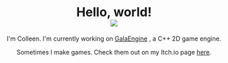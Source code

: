 <center>
 	<h1>Hello, world!<br><img src="https://web.archive.org/web/20091019140401/http://www.geocities.com/mycatmaomao/xmao-3.gif"></h1>
	<p>
	I'm Colleen. I'm currently working on <a href="https://github.com/colleen05/GalaEngine" target="_blank">GalaEngine</a> , a C++ 2D game engine.
	</p>
	<p>
	Sometimes I make games. Check them out on my Itch.io page <a href="https://collydev.itch.io/" target="_blank">here</a>.
	</p>
</center>
